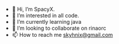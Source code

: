 - 👋 Hi, I’m SpacyX.
- 👀 I’m interested in all code.
- 🌱 I’m currently learning java
- 💞️ I’m looking to collaborate on rinaorc
- 📫 How to reach me skyhnix@gmail.com

<!---
skyhnix/skyhnix is a ✨ special ✨ repository because its `README.md` (this file) appears on your GitHub profile.
You can click the Preview link to take a look at your changes.
--->
